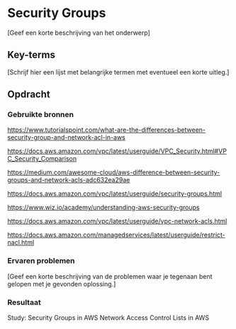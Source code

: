 # Security Groups
[Geef een korte beschrijving van het onderwerp]

## Key-terms
[Schrijf hier een lijst met belangrijke termen met eventueel een korte uitleg.]

## Opdracht
### Gebruikte bronnen


https://www.tutorialspoint.com/what-are-the-differences-between-security-group-and-network-acl-in-aws

https://docs.aws.amazon.com/vpc/latest/userguide/VPC_Security.html#VPC_Security_Comparison

https://medium.com/awesome-cloud/aws-difference-between-security-groups-and-network-acls-adc632ea29ae

https://docs.aws.amazon.com/vpc/latest/userguide/security-groups.html

https://www.wiz.io/academy/understanding-aws-security-groups

https://docs.aws.amazon.com/vpc/latest/userguide/vpc-network-acls.html

https://docs.aws.amazon.com/managedservices/latest/userguide/restrict-nacl.html

### Ervaren problemen
[Geef een korte beschrijving van de problemen waar je tegenaan bent gelopen met je gevonden oplossing.]

### Resultaat

Study:
Security Groups in AWS
Network Access Control Lists in AWS
